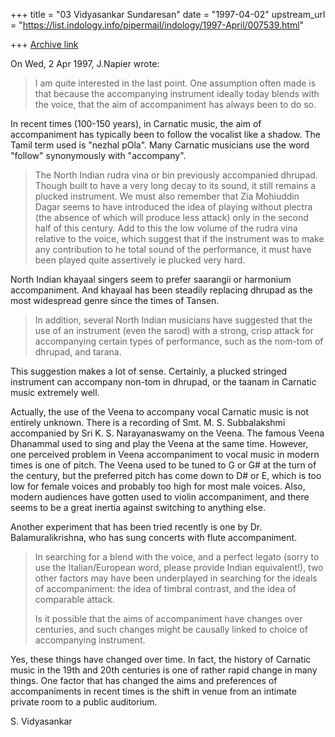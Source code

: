 +++
title = "03 Vidyasankar Sundaresan"
date = "1997-04-02"
upstream_url = "https://list.indology.info/pipermail/indology/1997-April/007539.html"

+++
[Archive link](https://list.indology.info/pipermail/indology/1997-April/007539.html)



On Wed, 2 Apr 1997, J.Napier wrote:

> I am quite interested in the last point. One assumption often made is that 
> because the accompanying instrument ideally today blends with the voice, 
> that the aim of accompaniment has always been to do so.

In recent times (100-150 years), in Carnatic music, the aim of
accompaniment has typically been to follow the vocalist like a shadow. The
Tamil term used is "nezhal pOla". Many Carnatic musicians use the word
"follow" synonymously with "accompany".

> 
> The North Indian rudra vina or bin previously accompanied dhrupad. Though 
> built to have a very long decay to its sound, it still remains a plucked 
> instrument. We must also remember that Zia Mohiuddin Dagar seems to have 
> introduced the idea of playing without plectra (the absence of which 
> will produce less attack) only in the second half of this century. Add to 
> this the low volume of the rudra vina relative to the voice, which suggest 
> that if the instrument was to make any contribution to he total sound of 
> the performance, it must have been played quite assertively ie plucked very 
> hard.
> 

North Indian khayaal singers seem to prefer saarangii or harmonium
accompaniment. And khayaal has been steadily replacing dhrupad as the
most widespread genre since the times of Tansen. 

> In addition, several North Indian musicians have suggested that the use of 
> an instrument (even the sarod) with a strong, crisp attack for accompanying 
> certain types of performance, such as the nom-tom of dhrupad, and tarana. 

This suggestion makes a lot of sense. Certainly, a plucked stringed
instrument can accompany non-tom in dhrupad, or the taanam in Carnatic
music extremely well. 

Actually, the use of the Veena to accompany vocal Carnatic music is not
entirely unknown. There is a recording of Smt. M. S. Subbalakshmi
accompanied by Sri K. S. Narayanaswamy on the Veena. The famous Veena
Dhanammal used to sing and play the Veena at the same time. However,
one perceived problem in Veena accompaniment to vocal music in modern
times is one of pitch. The Veena used to be tuned to G or G# at the turn
of the century, but the preferred pitch has come down to D# or E, which is
too low for female voices and probably too high for most male voices.
Also, modern audiences have gotten used to violin accompaniment, and there
seems to be a great inertia against switching to anything else. 

Another experiment that has been tried recently is one by Dr.
Balamuralikrishna, who has sung concerts with flute accompaniment. 

> 
> In searching for a blend with the voice, and a perfect legato (sorry to use 
> the Italian/European word, please provide Indian equivalent!), two other 
> factors may have been underplayed in searching for the ideals of 
> accompaniment: the idea of timbral contrast, and the idea of comparable 
> attack. 
> 
> Is it possible that the aims of accompaniment have changes over centuries, 
> and such changes might be causally linked to choice of accompanying 
> instrument.
> 

Yes, these things have changed over time. In fact, the history of Carnatic
music in the 19th and 20th centuries is one of rather rapid change in many
things. One factor that has changed the aims and preferences of
accompaniments in recent times is the shift in venue from an intimate
private room to a public auditorium. 

S. Vidyasankar





